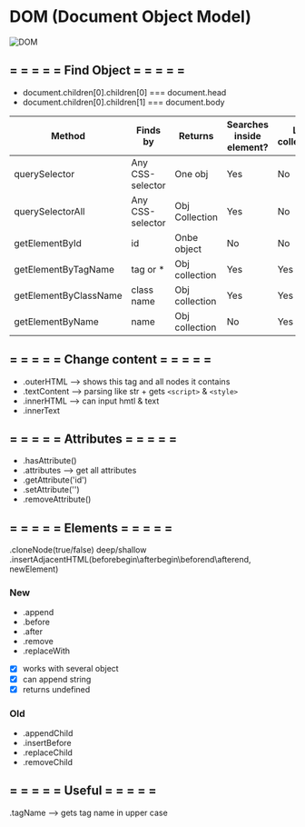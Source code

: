# DOM (Document Object Model) #

![DOM](https://upload.wikimedia.org/wikipedia/commons/thumb/5/5a/DOM-model.svg/1200px-DOM-model.svg.png)

## = = = = = Find Object = = = = = ##

* document.children[0].children[0] === document.head
* document.children[0].children[1] === document.body

Method | Finds by | Returns | Searches inside element? | Live collection?
------ | -------- | ------- | ------------------------ | ----------------
querySelector | Any CSS-selector | One obj | Yes | No
querySelectorAll | Any CSS-selector | Obj Collection | Yes | No
getElementById | id | Onbe object | No | No
getElementByTagName | tag or * | Obj collection | Yes | Yes
getElementByClassName | class name | Obj collection | Yes | Yes
getElementByName | name | Obj collection | No | Yes

## = = = = = Change content = = = = = ##
* .outerHTML --> shows this tag and all nodes it contains
* .textContent --> parsing like str + gets `<script>` & `<style>` 
* .innerHTML  --> can input hmtl & text
* .innerText

## = = = = = Attributes = = = = = ##
* .hasAttribute()
* .attributes --> get all attributes
* .getAttribute('id')
* .setAttribute('')
* .removeAttribute()

## = = = = = Elements = = = = = ##

.cloneNode(true/false) deep/shallow
.insertAdjacentHTML(beforebegin\afterbegin\beforend\afterend, newElement)

### New ###
* .append
* .before
* .after
* .remove
* .replaceWith

- [x] works with several object
- [x] can append string
- [x] returns undefined

### Old ###
* .appendChild
* .insertBefore
* .replaceChild
* .removeChild

## = = = = = Useful = = = = = ##
.tagName --> gets tag name in upper case